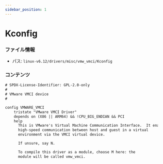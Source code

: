 ```yaml
---
sidebar_position: 1
---
```

# Kconfig

### ファイル情報

- パス: `linux-v6.12/drivers/misc/vmw_vmci/Kconfig`

### コンテンツ

```txt
# SPDX-License-Identifier: GPL-2.0-only
#
# VMware VMCI device
#

config VMWARE_VMCI
	tristate "VMware VMCI Driver"
	depends on (X86 || ARM64) && !CPU_BIG_ENDIAN && PCI
	help
	  This is VMware's Virtual Machine Communication Interface.  It enables
	  high-speed communication between host and guest in a virtual
	  environment via the VMCI virtual device.

	  If unsure, say N.

	  To compile this driver as a module, choose M here: the
	  module will be called vmw_vmci.

```
